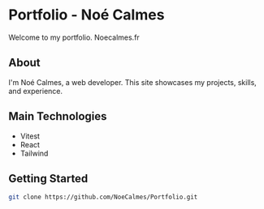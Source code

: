 # Portfolio - Noé Calmes

Welcome to my portfolio.
Noecalmes.fr

## About

I'm Noé Calmes, a web developer. This site showcases my projects, skills, and experience.

## Main Technologies

- Vitest
- React
- Tailwind

## Getting Started

```bash
git clone https://github.com/NoeCalmes/Portfolio.git
